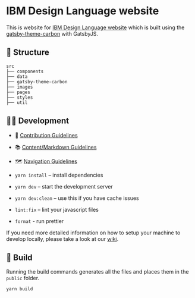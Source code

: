 # IBM Design Language website

This is website for [IBM Design Language website](http://www.ibm.com/design/language) which is built using the [gatsby-theme-carbon](https://gatsby-theme-carbon.now.sh/) with GatsbyJS.

## 📂 Structure

```
src
├── components
├── data
├── gatsby-theme-carbon
├── images
├── pages
├── styles
├── util
```

## 👩‍💻 Development

- 🤝 [Contribution Guidelines](.github/CONTRIBUTING.md)
- 📚 [Content/Markdown Guidelines](https://gatsby-theme-carbon.now.sh/components/markdown)
- 🗺 [Navigation Guidelines](https://gatsby-theme-carbon.now.sh/guides/navigation/sidebar)

- `yarn install` – install dependencies
- `yarn dev` – start the development server
- `yarn dev:clean` – use this if you have cache issues
- `lint:fix` – lint your javascript files
- `format` - run prettier

If you need more detailed information on how to setup your machine to develop locally, please take a look at our [wiki](https://github.com/carbon-design-system/carbon-website-gatsby/wiki).

## 🚀 Build

Running the build commands generates all the files and places them in the `public` folder.

```
yarn build
```
